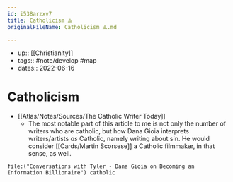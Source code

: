 ```yaml
---
id: i538arzxv7
title: Catholicism ⟁
originalFileName: Catholicism ⟁.md

---
```


* up:: [[Christianity]]
* tags:: #note/develop #map
* dates:: 2022-06-16

# Catholicism

* [[Atlas/Notes/Sources/The Catholic Writer Today]]
  * The most notable part of this article to me is not only the number of writers who are catholic, but how Dana Gioia interprets writers/artists *as* Catholic, namely writing about sin. He would consider [[Cards/Martin Scorsese]] a Catholic filmmaker, in that sense, as well.

```query
file:("Conversations with Tyler - Dana Gioia on Becoming an Information Billionaire") catholic
```

